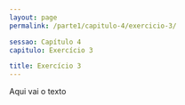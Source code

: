 ```yaml
---
layout: page
permalink: /parte1/capitulo-4/exercicio-3/

sessao: Capítulo 4
capitulo: Exercício 3

title: Exercício 3
---
```


Aqui vai o texto